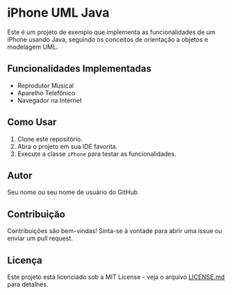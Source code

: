 # iPhone UML Java

Este é um projeto de exemplo que implementa as funcionalidades de um iPhone usando Java, seguindo os conceitos de orientação a objetos e modelagem UML.

## Funcionalidades Implementadas

- Reprodutor Musical
- Aparelho Telefônico
- Navegador na Internet

## Como Usar

1. Clone este repositório.
2. Abra o projeto em sua IDE favorita.
3. Execute a classe `iPhone` para testar as funcionalidades.

## Autor

Seu nome ou seu nome de usuário do GitHub

## Contribuição

Contribuições são bem-vindas! Sinta-se à vontade para abrir uma issue ou enviar um pull request.

## Licença

Este projeto está licenciado sob a MIT License - veja o arquivo [LICENSE.md](LICENSE.md) para detalhes.





